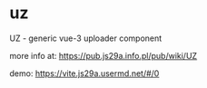 # uz
UZ - generic vue-3 uploader component

more info at: https://pub.js29a.info.pl/pub/wiki/UZ

demo: https://vite.js29a.usermd.net/#/0

